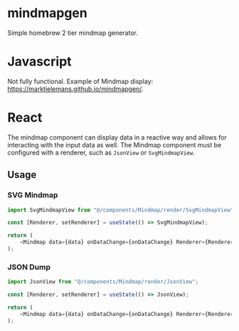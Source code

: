# mindmapgen
Simple homebrew 2 tier mindmap generator.

# Javascript
Not fully functional. Example of Mindmap display: https://marktielemans.github.io/mindmapgen/.

# React
The mindmap component can display data in a reactive way and allows for interacting with the input data as well.
The Mindmap component must be configured with a renderer, such as `JsonView` or `SvgMindmapView`.

## Usage

### SVG Mindmap
```ts
import SvgMindmapView from "@/components/Mindmap/render/SvgMindmapView";

const [Renderer, setRenderer] = useState(() => SvgMindmapView);

return (
    <Mindmap data={data} onDataChange={onDataChange} Renderer={Renderer} renderConfig={{showToolTip: false, showControlBar: false, arrowColor: 'red', arrowCurveExclFactor: 0.8, dimensions: { x: 0, y: 0, w: 0, h: 0 }}} />
);
```

### JSON Dump
```ts
import JsonView from "@/components/Mindmap/render/JsonView";

const [Renderer, setRenderer] = useState(() => JsonView);

return (
    <Mindmap data={data} onDataChange={onDataChange} Renderer={Renderer} />
);
```
